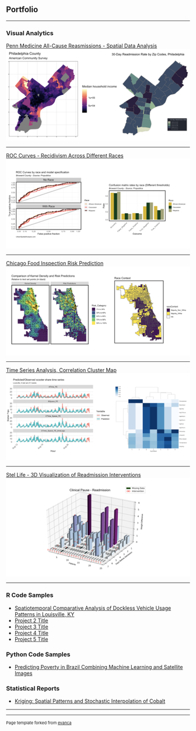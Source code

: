 ## Portfolio

---

### Visual Analytics

[Penn Medicine All-Cause Reasmissions - Spatial Data Analysis](https://zixi-liu.github.io/PennMedicineProject/Payors_ESDA_Mar17.pdf)
<img src="images/Screen Shot 2020-04-01 at 12.18.19 PM.png?raw=true"/>

---
[ROC Curves - Recidivism Across Different Races](http://example.com/)
<img src="images/Screen Shot 2020-04-01 at 1.03.29 PM.png?raw=true"/>


---
[Chicago Food Inspection Risk Prediction](http://example.com/)
<img src="images/Screen Shot 2020-04-01 at 12.42.28 PM.png?raw=true"/>

---
[Time Series Analysis, Correlation Cluster Map](https://zixi-liu.github.io/PublicPolicyAnalytics/LouisvilleFinal.html)
<img src="images/Screen Shot 2020-04-01 at 12.51.02 PM.png?raw=true"/>

---
[Stel Life - 3D Visualization of Readmission Interventions](https://lzx1126.shinyapps.io/StelTowersReport/)
<img src="images/Screen Shot 2020-04-01 at 12.30.40 PM.png?raw=true"/>

---

### R Code Samples

- [Spatiotemporal Comparative Analysis of Dockless Vehicle Usage Patterns in Louisville, KY](https://zixi-liu.github.io/PublicPolicyAnalytics/LouisvilleFinal.html)
- [Project 2 Title](http://example.com/)
- [Project 3 Title](http://example.com/)
- [Project 4 Title](http://example.com/)
- [Project 5 Title](http://example.com/)

### Python Code Samples
- [Predicting Poverty in Brazil Combining Machine Learning and Satellite Images](https://zixi-liu.github.io/GeospatialSoftwareDesign/Liu,Zixi_TermProject.pdf)

### Statistical Reports
- [Kriging: Spatial Patterns and Stochastic Interpolation of Cobalt](https://zixi-liu.github.io/PublicPolicyAnalytics/01Spatial_Interpolation.pdf)

---




---
<p style="font-size:11px">Page template forked from <a href="https://github.com/evanca/quick-portfolio">evanca</a></p>
<!-- Remove above link if you don't want to attibute -->

